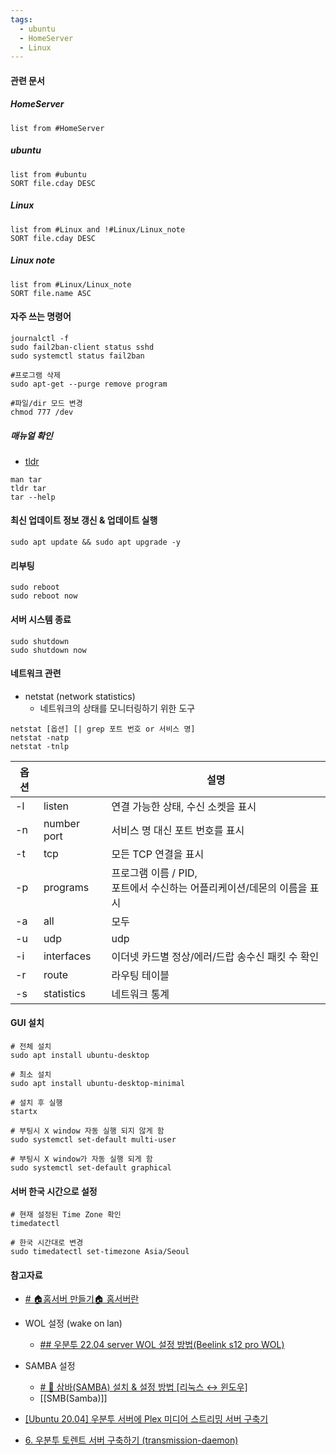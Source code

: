 ```yaml
---
tags:
  - ubuntu
  - HomeServer
  - Linux
---
```


#### 관련 문서

##### HomeServer
```dataview
list from #HomeServer
```
##### ubuntu
```dataview
list from #ubuntu 
SORT file.cday DESC
```
##### Linux
```dataview
list from #Linux and !#Linux/Linux_note
SORT file.cday DESC
```
##### Linux note
```dataview
list from #Linux/Linux_note
SORT file.name ASC
```

#### 자주 쓰는 명령어
```shell
journalctl -f
sudo fail2ban-client status sshd
sudo systemctl status fail2ban

#프로그램 삭제
sudo apt-get --purge remove program

#파일/dir 모드 변경
chmod 777 /dev
```

##### 매뉴얼 확인
- [tldr](Linux%20최신%20명령어#tldr) 
```shell
man tar
tldr tar
tar --help
```
#### 최신 업데이트 정보 갱신 & 업데이트 실행
```shell
sudo apt update && sudo apt upgrade -y
```

#### 리부팅
```shell
sudo reboot
sudo reboot now
```

#### 서버 시스템 종료
```shell
sudo shutdown
sudo shutdown now
```

#### 네트워크 관련
- netstat (network statistics)
	- 네트워크의 상태를 모니터링하기 위한 도구
```shell
netstat [옵션] [| grep 포트 번호 or 서비스 명]
netstat -natp
netstat -tnlp
```

| 옵션 |             | 설명                                                                       |
| ---- | ----------- | -------------------------------------------------------------------------- |
| -l   | listen      | 연결 가능한 상태, 수신 소켓을 표시                                         |
| -n   | number port | 서비스 명 대신 포트 번호를 표시                                            |
| -t   | tcp         | 모든 TCP 연결을 표시                                                       |
| -p   | programs    | 프로그램 이름 / PID, <br>포트에서 수신하는 어플리케이션/데몬의 이름을 표시 |
| -a   | all         | 모두                                                                       |
| -u   | udp         | udp                                                                        |
| -i   | interfaces  | 이더넷 카드별 정상/에러/드랍 송수신 패킷 수 확인                           |
| -r   | route       | 라우팅 테이블                                                              |
| -s   | statistics  | 네트워크 통계                                                              |

#### GUI 설치
```shell
# 전체 설치
sudo apt install ubuntu-desktop

# 최소 설치
sudo apt install ubuntu-desktop-minimal

# 설치 후 실행
startx

# 부팅시 X window 자동 실행 되지 않게 함
sudo systemctl set-default multi-user

# 부팅시 X window가 자동 실행 되게 함
sudo systemctl set-default graphical
```


#### 서버 한국 시간으로 설정
```shell
# 현재 설정된 Time Zone 확인
timedatectl

# 한국 시간대로 변경
sudo timedatectl set-timezone Asia/Seoul
```


#### 참고자료
- [# 🏠홈서버 만들기🏠 홈서버란](https://velog.io/@chch1213/build-home-server-1)

- WOL 설정 (wake on lan) 
	- [## 우분투 22.04 server WOL 설정 방법(Beelink s12 pro WOL)](https://engpro.tistory.com/m/434)

- SAMBA 설정
	- [# 🐧 삼바(SAMBA) 설치 & 설정 방법 [리눅스 ↔ 윈도우]](https://inpa.tistory.com/entry/LINUX-%F0%9F%93%9A-%EC%82%BC%EB%B0%94SAMBA-%EC%84%A4%EC%B9%98-%EC%84%A4%EC%A0%95-%E2%80%BB-%EC%B4%9D%EC%A0%95%EB%A6%AC)
	- [[SMB(Samba)]]
- [[Ubuntu 20.04] 우분투 서버에 Plex 미디어 스트리밍 서버 구축기](https://shanepark.tistory.com/391)

- [6. 우분투 토렌트 서버 구축하기 (transmission-daemon)](https://blog.djjproject.com/54)

